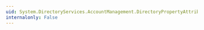 ```yaml
---
uid: System.DirectoryServices.AccountManagement.DirectoryPropertyAttribute.#ctor(System.String)
internalonly: False
---
```

